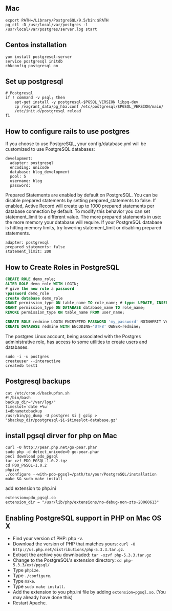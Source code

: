 Mac
---
```
export PATH=/Library/PostgreSQL/9.5/bin:$PATH
pg_ctl -D /usr/local/var/postgres -l /usr/local/var/postgres/server.log start
```

Centos installation
---
``` shell
yum install postgresql-server
service postgresql initdb
chkconfig postgresql on
```

Set up postgresql
---
```shell
# Postgresql
if ! command -v psql; then
    apt-get install -y postgresql-$PGSQL_VERSION libpq-dev
    cp /vagrant_data/pg_hba.conf /etc/postgresql/$PGSQL_VERSION/main/
    /etc/init.d/postgresql reload
fi
```

How to configure rails to use postgres
---
If you choose to use PostgreSQL, your config/database.yml will be customized to use PostgreSQL databases:
```
development:
  adapter: postgresql
  encoding: unicode
  database: blog_development
  pool: 5
  username: blog
  password:
```
Prepared Statements are enabled by default on PostgreSQL. You can be disable prepared statements by setting prepared_statements to false.
If enabled, Active Record will create up to 1000 prepared statements per database connection by default. To modify this behavior you can set statement_limit to a different value.
The more prepared statements in use: the more memory your database will require. If your PostgreSQL database is hitting memory limits, try lowering statement_limit or disabling prepared statements.
```
adapter: postgresql
prepared_statements: false
statement_limit: 200
```
How to Create Roles in PostgreSQL
---
```sql
CREATE ROLE demo_role;
ALTER ROLE demo_role WITH LOGIN;
# give the new role a password
\password demo_role
create database demo_role
GRANT permission_type ON table_name TO role_name; # type: UPDATE, INSERT, ALL, etc.
GRANT permission_type ON DATABASE database_name TO role_name;
REVOKE permission_type ON table_name FROM user_name;
```

```sql
CREATE ROLE redmine LOGIN ENCRYPTED PASSWORD 'my_password' NOINHERIT VALID UNTIL 'infinity';
CREATE DATABASE redmine WITH ENCODING='UTF8' OWNER=redmine;
```

The postgres Linux account, being associated with the Postgres administrative role, has access to some utilities to create users and databases.
```shell
sudo -i -u postgres
createuser --interactive
createdb test1
```
Postgresql backups
---
```shell
cat /etc/cron.d/backupfsn.sh
#!/bin/bash
backup_dir="/var/log/"
timeslot=`date +%u`
i=dbnametobackup
/usr/bin/pg_dump -U postgres $i | gzip > "$backup_dir/postgresql-$i-$timeslot-database.gz"
```
install pgsql dirver for php on Mac
---
```
curl -O http://pear.php.net/go-pear.phar
sudo php -d detect_unicode=0 go-pear.phar
pecl download pdo_pgsql
tar xzf PDO_PGSQL-1.0.2.tgz
cd PDO_PGSQL-1.0.2
phpize
./configure --with-pdo-pgsql=/path/to/your/PostgreSQL/installation
make && sudo make install
```
add extension to php.ini
```
extension=pdo_pgsql.so
extension_dir = "/usr/lib/php/extensions/no-debug-non-zts-20060613"
```
Enabling PostgreSQL support in PHP on Mac OS X
---

- Find your version of PHP: php -v.
- Download the version of PHP that matches yours: `curl -O http://us.php.net/distributions/php-5.3.3.tar.gz`.
- Extract the archive you downloaded: `tar -xzvf php-5.3.3.tar.gz`
- Change to the PostgreSQL's extension directory: `cd php-5.3.3/ext/pgsql/`
- Type `phpize`.
- Type `./configure`.
- Type `make`.
- Type `sudo make install`.
- Add the extension to you php.ini file by adding `extension=pgsql.so`. (You may already have done this)
- Restart Apache.

